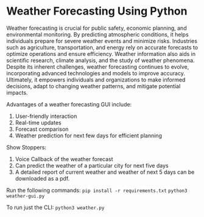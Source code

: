 # Weather Forecasting Using Python

Weather forecasting is crucial for public safety, economic planning, and environmental monitoring. By predicting atmospheric conditions, it helps individuals prepare for severe weather events and minimize risks. Industries such as agriculture, transportation, and energy rely on accurate forecasts to optimize operations and ensure efficiency. Weather information also aids in scientific research, climate analysis, and the study of weather phenomena. Despite its inherent challenges, weather forecasting continues to evolve, incorporating advanced technologies and models to improve accuracy. Ultimately, it empowers individuals and organizations to make informed decisions, adapt to changing weather patterns, and mitigate potential impacts.

Advantages of a weather forecasting GUI include:

1. User-friendly interaction
2. Real-time updates
3. Forecast comparison
4. Weather prediction for next few days for efficient planning


Show Stoppers:

1. Voice Callback of the weather forecast
2. Can predict the weather of a particular city for next five days
3. A detailed report of current weather and weather of next 5 days can be downloaded as a pdf.

Run the following commands:
```pip install -r requirements.txt```
```python3 weather-gui.py```

To run just the CLI:
```python3 weather.py```



